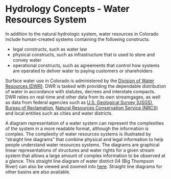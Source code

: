 Hydrology Concepts - Water Resources System
===============
In addition to the natural hydrologic system, water resources in Colorado include human-created systems containing the following constructs:

- legal constructs, such as water law
- physical constructs, such as infrastructure that is used to store and convey water
- operational constructs, such as agreements that control how systems are operated to deliver water to paying customers or shareholders

Surface water use in Colorado is administered by the [Division of Water Resources (DWR)](http://water.state.co.us/Home/Pages/default.aspx). DWR is tasked with providing the dependable distribution of water in accordance with statutes, decrees and interstate compacts. DWR relies on real-time and other data from its own streamgages, as well as data from federal agencies such as [U.S. Geological Survey (USGS)](https://waterdata.usgs.gov/nwis/rt), [Bureau of Reclamation](https://water.usbr.gov/), [Natural Resources Conservation Service (NRCS)](https://www.wcc.nrcs.usda.gov/wsf/index.html) and local entities such as cities and water districts.

A diagram representation of a water system can represent the complexities of the system in a more readable format, although the information is complex. The complexity of water resources systems is illustrated by “straight line diagrams” that combine physical and legal information to help people understand water resources systems. The diagrams are graphical linear representations of structures and water rights for a given stream system that allows a large amount of complex information to be observed at a glance. This straight line diagram of water district 04 (Big Thompson River) can also be viewed and zoomed into [here](https://dnrweblink.state.co.us/dwr/DocView.aspx?dbid=0&id=2083919&page=1&searchid=fd2f4d5d-003a-48dc-bb41-b937f8afa88f&cr=1). Straight line diagrams for other basins are also available.


